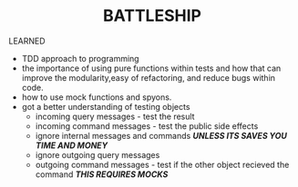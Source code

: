 <h1 align="center" >
 BATTLESHIP
</h1>

<h  >
 LEARNED
</h2>

- TDD approach to programming
- the importance of using pure functions within tests and how that can improve the modularity,easy of refactoring, and reduce bugs within code.
- how to use mock functions and spyons.
- got a better understanding of testing objects
  - incoming query messages - test the result
  - incoming command messages - test the public side effects
  - ignore internal messages and commands **_UNLESS ITS SAVES YOU TIME AND MONEY_**
  - ignore outgoing query messages
  - outgoing command messages - test if the other object recieved the command **_THIS REQUIRES MOCKS_**
